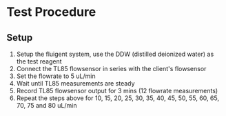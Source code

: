 # Test Procedure
## Setup
1. Setup the fluigent system, use the DDW (distilled deionized water) as the test reagent
2. Connect the TL85 flowsensor in series with the client's flowsensor
3. Set the flowrate to 5 uL/min
4. Wait until TL85 measurements are steady
5. Record TL85 flowsensor output for 3 mins (12 flowrate measurements)
6. Repeat the steps above for 10, 15, 20, 25, 30, 35, 40, 45, 50, 55, 60, 65, 70, 75 and 80 uL/min
